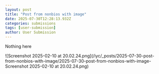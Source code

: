 ```yaml
---
layout: post
title: "Post from nonbios with image"
date: 2025-07-30T12:28:13.932Z
categories: submissions
tags: [user-submission]
author: User Submission
---
```


Nothing here

<p>
![Screenshot 2025-02-10 at 20.02.24.png](/iyc/_posts/2025-07-30-post-from-nonbios-with-image/2025-07-30-post-from-nonbios-with-image-Screenshot 2025-02-10 at 20.02.24.png)
</p>
